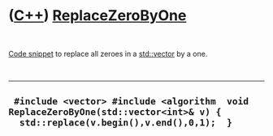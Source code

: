 



 

 

 

 

 

([C++](Cpp.htm)) [ReplaceZeroByOne](CppReplaceZeroByOne.htm)
============================================================

 

[Code snippet](CppCodeSnippets.htm) to replace all zeroes in a
[std::vector](CppVector.htm) by a one.

 

  ----------------------------------------------------------------------------------------------------------------------------------
  ` #include <vector> #include <algorithm  void ReplaceZeroByOne(std::vector<int>& v) {   std::replace(v.begin(),v.end(),0,1);  }`
  ----------------------------------------------------------------------------------------------------------------------------------

 

 

 

 

 





 



